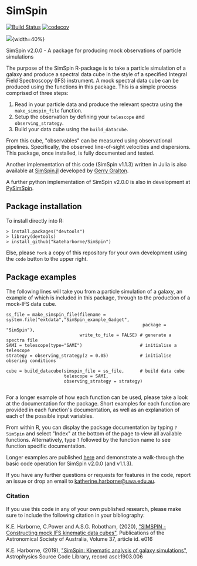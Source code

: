 # SimSpin
<!-- badges: start -->
[![Build Status](https://travis-ci.org/kateharborne/SimSpin.svg?branch=master)](https://travis-ci.org/kateharborne/SimSpin)
[![codecov](https://codecov.io/gh/kateharborne/SimSpin/branch/master/graph/badge.svg?token=tKlm0WNmfv)](https://codecov.io/gh/kateharborne/SimSpin)
<!-- badges: end -->

![](https://raw.githubusercontent.com/kateharborne/SimSpin.jl/master/docs/src/assets/logo.png){width=40%}

SimSpin v2.0.0 - A package for producing mock observations of particle simulations

The purpose of the SimSpin R-package is to take a particle simulation of a galaxy and produce a spectral data cube in the style of a specified Integral Field Spectroscopy (IFS) instrument. A mock spectral data cube can be produced using the functions in this package. This is a simple process comprised of three steps:

  1. Read in your particle data and produce the relevant spectra using the `make_simspin_file` function.
  1. Setup the observation by defining your `telescope` and `observing_strategy`.
  1. Build your data cube using the `build_datacube`.

From this cube, "observables" can be measured using observational pipelines. Specifically, the observed line-of-sight velocities and dispersions. This package, once installed, is fully documented and tested.

Another implementation of this code (SimSpin v1.1.3) written in Julia is also available at [SimSpin.jl](https://github.com/kateharborne/SimSpin.jl) developed by [Gerry Gralton](https://github.com/gerrygralton). 

A further python implementation of SimSpin v2.0.0 is also in development at [PySimSpin](https://github.com/kateharborne/PySimSpin).

## Package installation

To install directly into R:
```
> install.packages("devtools")
> library(devtools)
> install_github("kateharborne/SimSpin")
```
Else, please `fork` a copy of this repository for your own development using the `code` button to the upper right. 

## Package examples

The following lines will take you from a particle simulation of a galaxy, an example of which is included in this package, through to the production of a mock-IFS data cube. 

```
ss_file = make_simspin_file(filename = system.file("extdata","SimSpin_example_Gadget",
                                                    package = "SimSpin"),
                            write_to_file = FALSE) # generate a spectra file
SAMI = telescope(type="SAMI")                      # initialise a telescope
strategy = observing_strategy(z = 0.05)            # initialise obsering conditions

cube = build_datacube(simspin_file = ss_file,      # build data cube
                      telescope = SAMI,
                      observing_strategy = strategy)
                            
```
For a longer example of how each function can be used, please take a look at the documentation for the package. Short examples for each function are provided in each function's documentation, as well as an explanation of each of the possible input variables. 

From within R, you can display the package documentation by typing `?SimSpin` and select "Index" at the bottom of the page to view all available functions. Alternatively, type `?` followed by the function name to see function specific documentation. 

Longer examples are published [here](https://rpubs.com/kateharborne) and demonstrate a walk-through the basic code operation for SimSpin v2.0.0 (and v1.1.3).

If you have any further questions or requests for features in the code, report an issue or drop an email to katherine.harborne@uwa.edu.au.

### Citation
If you use this code in any of your own published research, please make sure to include the following citation in your bibliography:

K.E. Harborne, C.Power and A.S.G. Robotham, (2020), ["SIMSPIN - Constructing mock IFS kinematic data cubes"](https://ui.adsabs.harvard.edu/abs/2020PASA...37...16H/abstract), Publications of the Astronomical Society of Australia, Volume 37, article id. e016

K.E. Harborne, (2019), ["SimSpin: Kinematic analysis of galaxy simulations"](https://ui.adsabs.harvard.edu/abs/2019ascl.soft03006H/abstract), Astrophysics Source Code Library, record ascl:1903.006


